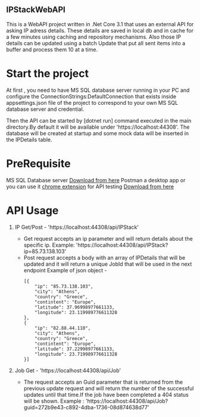 ## IPStackWebAPI
This is a WebAPI project written in .Net Core 3.1 that uses an external API for asking IP adress details.
These details are saved in local db and in cache for a few minutes using caching and repository mechanisms. Also those IP details can be updated using a batch Update that 
put all sent items into a buffer and process them 10 at a time.
 
# Start the project 
At first , you need to have MS SQL database server running in your PC and configure the ConnectionStrings:DefaultConnection that exists inside appsettings.json file
of the project to correspond to your own MS SQL database server and credential.

Then the API can be started by [dotnet run]  command executed in the main directory.By default it will be available under 'https://localhost:44308'.
The database will be created at startup and some mock data will be inserted in the IPDetails table.

# PreRequisite
MS SQL Database server [Download from here](https://www.microsoft.com/en-us/sql-server/sql-server-downloads)
Postman a desktop app or you can use it [chrome extension](https://chrome.google.com/webstore/category/extensions) for API testing [Download from here](https://www.getpostman.com/apps)



# API Usage

1. IP Get/Post - 'https://localhost:44308/api/IPStack'
	- Get request accepts an ip parameter and will return details about the specific ip. Example: 'https://localhost:44308/api/IPStack?ip=85.73.138.103'
	- Post request accepts a body with an array of IPDetails that will be updated and it will return a unique JobId  that will be used in the next endpoint
		Example of json object -
		```
		[{
			"ip": "85.73.138.103",
			"city": "Athens",
			"country": "Greece",
			"contintent": "Europe",
			"latitude": 37.96998977661133,
			"longitude": 23.119989776611328
		},
		{
			"ip": "82.88.44.110",
			"city": "Athens",
			"country": "Greece",
			"contintent": "Europe",
			"latitude": 37.22998977661133,
			"longitude": 23.719989776611328
		}]

		```

2. Job Get - 'https://localhost:44308/api/Job'
	- The request accepts an Guid parameter that is returned from the previous update request and will return the number of the successful updates until that time.If the job have been completed a 404 status will be shown.
		Example : 'https://localhost:44308/api/Job?guid=272b9e43-c892-4dba-1736-08d874638d77'


